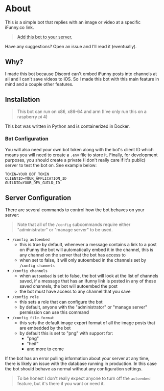 # About

This is a simple bot that replies with an image or video at a specific iFunny.co link.

> [Add this bot to your server.](https://discord.com/api/oauth2/authorize?client_id=1051024538831437865&permissions=116736&scope=bot%20applications.commands)

Have any suggestions? Open an issue and I'll read it (eventually).

## Why?

I made this bot because Discord can't embed iFunny posts into channels at all and I can't save videos to iOS.
So I made this bot with this main feature in mind and a couple other features.

## Installation

> This bot can run on x86, x86-64 and arm (I've only run this on a raspberry pi 4)

This bot was written in Python and is containerized in Docker.

### Bot Configuration

You will also need your own bot token along with the bot's client ID
which means you will need to create a `.env` file to store it.
Finally, for development purposes, you should create a private (I don't really care if it's public) server to
test the bot on.
See example below:

```env
TOKEN=YOUR_BOT_TOKEN
CLIENTID=YOUR_APPLICATION_ID
GUILDID=YOUR_DEV_GUILD_ID
```

## Server Configuration

There are several commands to control how the bot behaves on your server:

>Note that all of the `/config` subcommands require either "administrator" or "manage server" to be used.

- `/config autoembed`
    - this is true by default, whenever a message contains a link to a post on iFunny the bot will automatically embed it in the channel, this is any channel on the server that the bot has access to
    - when set to false, it will only autoembed in the channels set by `/config channels`
- `/config channels`
    - when `autoembed` is set to false, the bot will look at the list of channels saved, if a message that has an ifunny link is posted in any of these saved channels, the bot will autoembed the post
    - the bot must have access to any channel that you save
- `/config role`
    - this sets a role that can configure the bot
    - by default, anyone with the "administrator" or "manage server" permission can use this command
- `/config file-format`
    - this sets the default image export format of all the image posts that are embedded by the bot
    - by default this is set to "png" with support for:
        - "png"
        - "heif"
        - and more to come

If the bot has an error pulling information about your server at any time, there is likely an issue with the database running in production. In this case the bot should behave as normal without any configuration settings.

>To be honest I don't really expect anyone to turn off the `autoembed` feature, but it's there if you want or need it.

